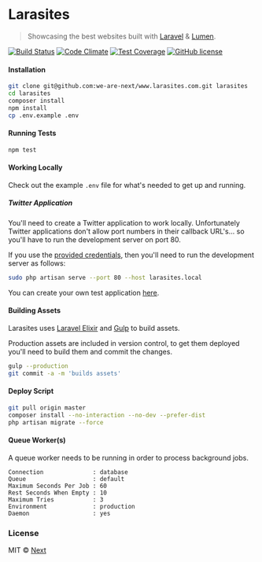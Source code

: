 # Larasites

> Showcasing the best websites built with [Laravel](http://laravel.com/)
> & [Lumen](http://lumen.laravel.com/).

[![Build Status](https://travis-ci.org/we-are-next/www.larasites.com.svg?branch=master)](https://travis-ci.org/we-are-next/www.larasites.com)
[![Code Climate](https://codeclimate.com/github/we-are-next/www.larasites.com/badges/gpa.svg)](https://codeclimate.com/github/we-are-next/www.larasites.com)
[![Test Coverage](https://codeclimate.com/github/we-are-next/www.larasites.com/badges/coverage.svg)](https://codeclimate.com/github/we-are-next/www.larasites.com/coverage)
[![GitHub license](https://img.shields.io/github/license/we-are-next/www.larasites.com.svg)](https://github.com/we-are-next/www.larasites.com/blob/master/license)

#### Installation

```sh
git clone git@github.com:we-are-next/www.larasites.com.git larasites
cd larasites
composer install
npm install
cp .env.example .env
```

#### Running Tests

```sh
npm test
```

#### Working Locally

Check out the example `.env` file for what's needed to get up and running.

##### Twitter Application

You'll need to create a Twitter application to work locally.  Unfortunately
Twitter applications don't allow port numbers in their callback URL's... so
you'll have to run the development server on port 80.

If you use the [provided
credentials](https://github.com/we-are-next/www.larasites.com/blob/968e321208bd9e8c7ba1417030b2a0116021b3eb/.env.example#L20-L22),
then you'll need to run the development server as follows:

```sh
sudo php artisan serve --port 80 --host larasites.local
```

You can create your own test application
[here](https://apps.twitter.com/app/new).

#### Building Assets

Larasites uses [Laravel Elixir](http://laravel.com/docs/5.1/elixir) and
[Gulp](http://gulpjs.com/) to build assets.

Production assets are included in version control, to get them deployed you'll
need to build them and commit the changes.

```sh
gulp --production
git commit -a -m 'builds assets'
```

#### Deploy Script

```sh
git pull origin master
composer install --no-interaction --no-dev --prefer-dist
php artisan migrate --force
```

#### Queue Worker(s)

A queue worker needs to be running in order to process background jobs.

```
Connection              : database
Queue                   : default
Maximum Seconds Per Job : 60
Rest Seconds When Empty : 10
Maximum Tries           : 3
Environment             : production
Daemon                  : yes
```

### License

MIT © [Next](http://www.wearenext.co.za)
